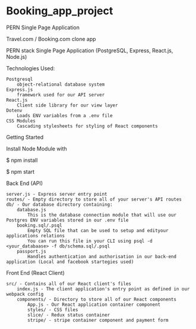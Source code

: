 # Booking_app_project

PERN Single Page Application 

Travel.com / Booking.com clone app

PERN stack Single Page Application (PostgreSQL, Express, React.js, Node.js)

Technologies Used:

    Postgresql
        object-relational database system
    Express.js
        framework used for our API server
    React.js
        Client side library for our view layer
    Dotenv
        Loads ENV variables from a .env file
    CSS Modules 
        Cascading stylesheets for styling of React components

Getting Started

Install Node Module with

$ npm install

$ npm start

Back End (API)

    server.js - Express server entry point
    routes/ - Empty directory to store all of your server's API routes
    db/ - Our database directory containing:
        database.js
            This is the database connection module that will use our Postgres ENV variables stored in our .env file
        booking.sql/.psql
            Empty SQL file that can be used to setup and edityour applications relations
            You can run this file in your CLI using psql -d <your_databaase> -f db/schema.sql/.psql
        passport.js
            Handles authentication and authorisation in our back-end application (Local and facebook startegies used)

Front End (React Client)

    src/ - Contains all of our React client's files
        index.js - The client application's entry point as defined in our webpack config
        components/ - Directory to store all of our React components
            App.js - Our React application container component
            styles/ - CSS files
            slice/ - Redux status container
            stripe/ - stripe container component and payment form
            
